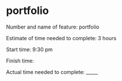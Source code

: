 # portfolio
Number and name of feature: portfolio

Estimate of time needed to complete: 3 hours

Start time: 9:30 pm

Finish time: 

Actual time needed to complete: _____